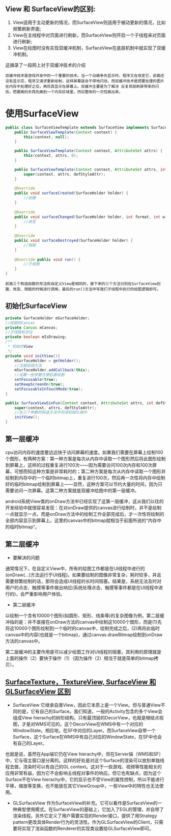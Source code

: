 ## View 和 SurfaceView的区别:
1. View适用于主动更新的情况，而SurfaceView则适用于被动更新的情况，比如频繁刷新界面;
2. View在主线程中对页面进行刷新，而SurfaceView则开启一个子线程来对页面进行刷新;
3. View在绘图时没有实现双缓冲机制，SurfaceView在底层机制中就实现了双缓冲机制。

这摘录了一段网上对于双缓冲技术的介绍

`
双缓冲技术是游戏开发中的一个重要的技术。当一个动画争先显示时，程序又在改变它，前面还没有显示完，程序又请求重新绘制，这样屏幕就会不停地闪烁。而双缓冲技术是把要处理的图片在内存中处理好之后，再将其显示在屏幕上。双缓冲主要是为了解决 反复局部刷屏带来的闪烁。把要画的东西先画到一个内存区域里，然后整体的一次性画出来。
`

# 使用SurfaceView
```java
public class SurfaceViewTemplate extends SurfaceView implements SurfaceHolder.Callback, Runnable { 
    public SurfaceViewTemplate(Context context) { 
        this(context, null); 
    }

    public SurfaceViewTemplate(Context context, AttributeSet attrs) { 
        this(context, attrs, 0); 
    }

    public SurfaceViewTemplate(Context context, AttributeSet attrs, int defStyleAttr) { 
        super(context, attrs, defStyleAttr); 
    } 
    
    @Override 
    public void surfaceCreated(SurfaceHolder holder) { 
        //创建 
    } 
    
    @Override 
    public void surfaceChanged(SurfaceHolder holder, int format, int width, int height) { 
        //改变 
    } 
    
    @Override 
    public void surfaceDestroyed(SurfaceHolder holder) { 
        //销毁 
    } 
    
    @Override public void run() { 
        //子线程 
    } 
}
```

`前面三个构造函数的写法和自定义View是相同的，接下来的三个方法分别在SurfaceView创建、改变、销毁的时候进行调用，最后的run()方法中写我们子线程中执行的绘图逻辑即可。`

## 初始化SurfaceView
```java
private SurfaceHolder mSurfaceHolder; 
//绘图的Canvas 
private Canvas mCanvas; 
//子线程标志位 
private boolean mIsDrawing; 
/** 
 * 初始化View 
 */ 
private void initView(){ 
    mSurfaceHolder = getHolder(); 
    //注册回调方法 
    mSurfaceHolder.addCallback(this); 
    //设置一些参数方便后面绘图 
    setFocusable(true); 
    setKeepScreenOn(true); 
    setFocusableInTouchMode(true); 
} 

public SurfaceViewSinFun(Context context, AttributeSet attrs, int defStyleAttr) { 
    super(context, attrs, defStyleAttr); 
    //在三个参数的构造方法中完成初始化操作 
    initView(); 
}
```

## 第一层缓冲

cpu访问内存的速度要远远快于访问屏幕的速度。如果我们需要在屏幕上绘制100个图形，有两种方案：第一种方案是每次从内存中读取一个图形然后将此图形绘制到屏幕上，这样的过程重复进行100次——因为需要访问100次内存和100次屏幕，可想而知这种方案是非常耗时的；第二种方案是每次从内存中读取一个图形并绘制到内存中的一个临时bitmap上，重复进行100次，然后再一次性将内存中绘制好的临时bitmap绘制到屏幕上——显然，这种方案可以节约大量的时间，因为只需要访问一次屏幕。这第二种方案就是双缓冲绘图中的第一层缓冲。

android系统View类的onDraw方法中已经实现了这第一层缓冲，这从我们以往的开发经验中就很容易发现：在对onDraw提供的canvas进行绘制时，并不是绘制一点就显示一点，而是onDraw方法中的绘制工作全部完成后，才一次性将绘制的全部内容显示到屏幕上。这里的canvas中的bitmap就相当于前面所说的“内存中的临时bitmap”。

## 第二层缓冲

* 要解决的问题

通常情况下，在自定义View中，所有的绘图工作都是在UI线程中进行的(onDraw(…)方法运行于UI线程)。如果要绘制的图像非常复杂，耗时较多，并且需要频繁绘制的话，那将会造成UI线程的长时间阻塞。结果是，系统无法及时对用户的点击、触摸等事件做出响应(系统处理点击、触摸等事件都是在UI线程中进行的)，会严重影响用户体验。

* 第二层缓冲

以绘制一个含有10000个图形(如圆形、矩形、线条等)的复杂图像为例，第二层缓冲指的是：并不直接在onDraw方法的canvas中绘制这10000个图形，而是(1)先将这10000个图形绘制到一个临时的canvas中，绘制完成之后，(2)再将此临时canvas中的内容(也就是一个bitmap)，通过canvas.drawBitmap绘制到onDraw方法的canvas中。

第二层缓冲的主要作用是可以减少绘图工作对UI线程的阻塞，其利用的原理就是上面的操作（2）要快于操作（1）（因为操作（2）相当于就是简单的bitmap拷贝）。

## [SurfaceTexture，TextureView, SurfaceView 和 GLSurfaceView 区别](https://juejin.im/entry/58d3807b44d90400685c7e9e)
* SurfaceView
它继承自类View，因此它本质上是一个View。但与普通View不同的是，它有自己的Surface。我们知道，一般的Activity包含的多个View会组成View hierachy的树形结构，只有最顶层的DecorView，也就是根结点视图，才是对WMS可见的。这个DecorView在WMS中有一个对应的WindowState。相应地，在SF中对应的Layer。而SurfaceView自带一个Surface，这个Surface在WMS中有自己对应的WindowState，在SF中也会有自己的Layer。

也就是说，虽然在App端它仍在View hierachy中，但在Server端（WMS和SF）中，它与宿主窗口是分离的。这样的好处是对这个Surface的渲染可以放到单独线程去做，渲染时可以有自己的GL context。这对于一些游戏、视频等性能相关的应用非常有益，因为它不会影响主线程对事件的响应。但它也有缺点，因为这个Surface不在View hierachy中，它的显示也不受View的属性控制，所以不能进行平移，缩放等变换，也不能放在其它ViewGroup中，一些View中的特性也无法使用。

* GLSurfaceView
作为SurfaceView的补充。它可以看作是SurfaceView的一种典型使用模式。在SurfaceView的基础上，它加入了EGL的管理，并自带了渲染线程。另外它定义了用户需要实现的Render接口，提供了用Strategy pattern更改具体Render行为的灵活性。作为GLSurfaceView的Client，只需要将实现了渲染函数的Renderer的实现类设置给GLSurfaceView即可。